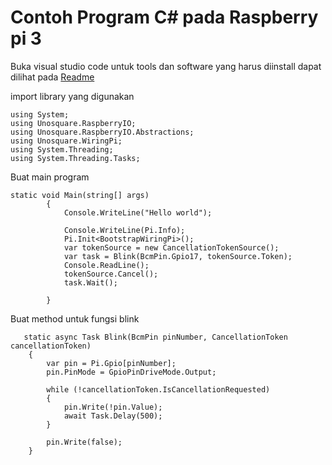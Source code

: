 # Contoh Program C# pada Raspberry pi 3

Buka visual studio code 
untuk tools dan software yang harus diinstall dapat dilihat pada [Readme](https://github.com/pptik/.NET-Raspberry-pi/blob/master/README.md#net-raspberry-pi)

import library yang digunakan

```
using System;
using Unosquare.RaspberryIO;
using Unosquare.RaspberryIO.Abstractions;
using Unosquare.WiringPi;
using System.Threading;
using System.Threading.Tasks;
```


Buat main program

```
static void Main(string[] args)
        {
            Console.WriteLine("Hello world");

            Console.WriteLine(Pi.Info);
            Pi.Init<BootstrapWiringPi>();
            var tokenSource = new CancellationTokenSource();
            var task = Blink(BcmPin.Gpio17, tokenSource.Token);
            Console.ReadLine();
            tokenSource.Cancel();
            task.Wait();

        }
```

Buat method untuk fungsi blink
```
   static async Task Blink(BcmPin pinNumber, CancellationToken cancellationToken)
    {
        var pin = Pi.Gpio[pinNumber];
        pin.PinMode = GpioPinDriveMode.Output;

        while (!cancellationToken.IsCancellationRequested)
        {
            pin.Write(!pin.Value);
            await Task.Delay(500);
        }

        pin.Write(false);
    }
 ```
 
 
